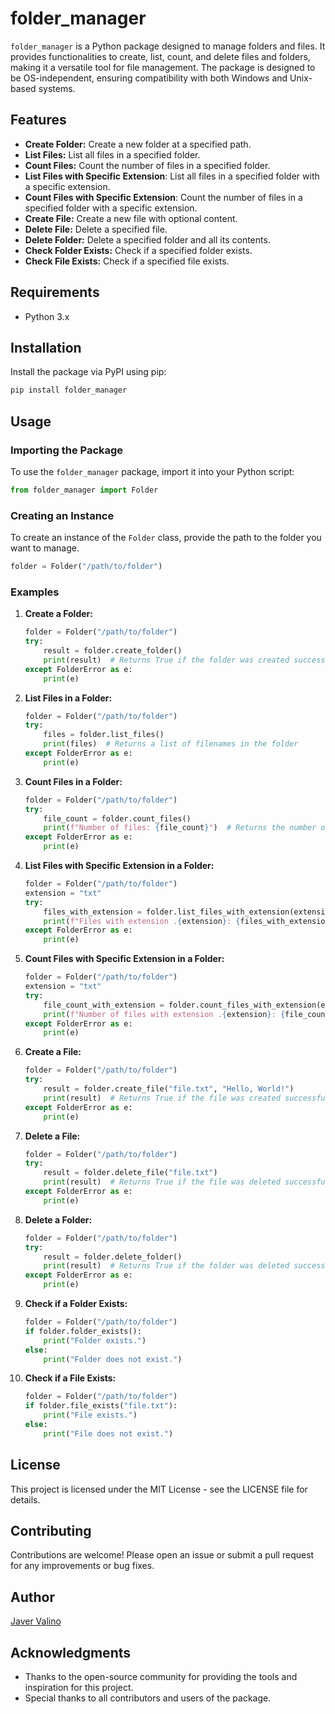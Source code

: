 # folder_manager

`folder_manager` is a Python package designed to manage folders and files. It provides functionalities to create, list, count, and delete files and folders, making it a versatile tool for file management. The package is designed to be OS-independent, ensuring compatibility with both Windows and Unix-based systems.

## Features

- **Create Folder:** Create a new folder at a specified path.
- **List Files:** List all files in a specified folder.
- **Count Files:** Count the number of files in a specified folder.
- **List Files with Specific Extension**: List all files in a specified folder with a specific extension.
- **Count Files with Specific Extension**: Count the number of files in a specified folder with a specific extension.
- **Create File:** Create a new file with optional content.
- **Delete File:** Delete a specified file.
- **Delete Folder:** Delete a specified folder and all its contents.
- **Check Folder Exists:** Check if a specified folder exists.
- **Check File Exists:** Check if a specified file exists.

## Requirements

- Python 3.x

## Installation

Install the package via PyPI using pip:

```python
pip install folder_manager
```

## Usage

### Importing the Package

To use the `folder_manager` package, import it into your Python script:

```python
from folder_manager import Folder
```

### Creating an Instance

To create an instance of the `Folder` class, provide the path to the folder you want to manage.

```python
folder = Folder("/path/to/folder")
```

### Examples

1. **Create a Folder:**
    
    ```python
    folder = Folder("/path/to/folder")
    try:
        result = folder.create_folder()
        print(result)  # Returns True if the folder was created successfully
    except FolderError as e:
        print(e)
    ```
    
2. **List Files in a Folder:**
    
    ```python
    folder = Folder("/path/to/folder")
    try:
        files = folder.list_files()
        print(files)  # Returns a list of filenames in the folder
    except FolderError as e:
        print(e)
    ```
    
3. **Count Files in a Folder:**
    
    ```python
    folder = Folder("/path/to/folder")
    try:
        file_count = folder.count_files()
        print(f"Number of files: {file_count}")  # Returns the number of files in the folder
    except FolderError as e:
        print(e)
    ```

4. **List Files with Specific Extension in a Folder:**

    ```python
    folder = Folder("/path/to/folder")
    extension = "txt"
    try:
        files_with_extension = folder.list_files_with_extension(extension)
        print(f"Files with extension .{extension}: {files_with_extension}")  # Returns a list of filenames with the specified extension
    except FolderError as e:
        print(e)
    ```

5. **Count Files with Specific Extension in a Folder:**

    ```python
    folder = Folder("/path/to/folder")
    extension = "txt"
    try:
        file_count_with_extension = folder.count_files_with_extension(extension)
        print(f"Number of files with extension .{extension}: {file_count_with_extension}")  # Returns the number of files with the specified extension
    except FolderError as e:
        print(e)
    ```


6. **Create a File:**
    
    ```python
    folder = Folder("/path/to/folder")
    try:
        result = folder.create_file("file.txt", "Hello, World!")
        print(result)  # Returns True if the file was created successfully
    except FolderError as e:
        print(e)
    ```
    
7. **Delete a File:**
    
    ```python
    folder = Folder("/path/to/folder")
    try:
        result = folder.delete_file("file.txt")
        print(result)  # Returns True if the file was deleted successfully
    except FolderError as e:
        print(e)
    ```
    
8. **Delete a Folder:**
    
    ```python
    folder = Folder("/path/to/folder")
    try:
        result = folder.delete_folder()
        print(result)  # Returns True if the folder was deleted successfully
    except FolderError as e:
        print(e)
    ```
    
9. **Check if a Folder Exists:**
    
    ```python
    folder = Folder("/path/to/folder")
    if folder.folder_exists():
        print("Folder exists.")
    else:
        print("Folder does not exist.")
    ```
    
10. **Check if a File Exists:**
    
    ```python
    folder = Folder("/path/to/folder")
    if folder.file_exists("file.txt"):
        print("File exists.")
    else:
        print("File does not exist.")
    ```
    

## License

This project is licensed under the MIT License - see the LICENSE file for details.

## Contributing

Contributions are welcome! Please open an issue or submit a pull request for any improvements or bug fixes.

## Author

[Javer Valino](https://github.com/phintegrator)

## Acknowledgments

- Thanks to the open-source community for providing the tools and inspiration for this project.
- Special thanks to all contributors and users of the package.